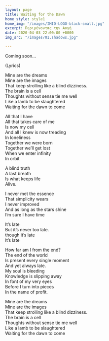 ```yaml
---
layout: page
title: Waiting for the Dawn
home_style: style1
home_img: "/images/IMID-LOGO-black-small.jpg"
excerpt: Περιμένοντας την Αυγή
date: 2020-04-03 22:00:00 +0000
img_src: "/images/01.shadows.jpg"

---
```


Coming soon...

(Lyrics)

Mine are the dreams  
 Mine are the images  
 That keep strolling like a blind dizziness.  
 The brain is a cell  
 Thoughts without sense tie me well  
 Like a lamb to be slaughtered  
 Waiting for the dawn to come

All that I have  
 All that takes care of me  
 Is now my cell  
 And all I knew is now treading  
 In loneliness  
 Together we were born  
 Together we’ll get lost  
 When we enter infinity  
 In orbit

A blind truth  
 A last breath  
 Is what keeps life  
 Alive.

I never met the essence  
 That simplicity wears  
 I never improved  
 And as long as the stars shine  
 I’m sure I have time

It’s late  
 But it’s never too late.  
 though it’s late  
 It’s late

How far am I from the end?  
 The end of the world  
 Is present every single moment  
 And yet always late.  
 My soul is bleeding  
 Knowledge is slipping away  
 In font of my very eyes  
 Before I turn into pieces  
 In the name of profit.

Mine are the dreams  
 Mine are the images  
 That keep strolling like a blind dizziness.  
 The brain is a cell  
 Thoughts without sense tie me well  
 Like a lamb to be slaughtered  
 Waiting for the dawn to come
